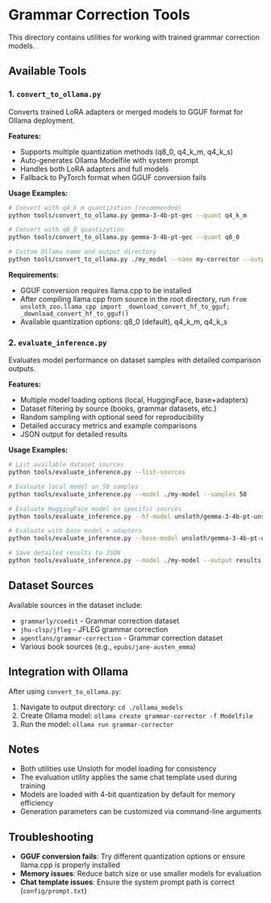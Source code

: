 # Grammar Correction Tools

This directory contains utilities for working with trained grammar correction models.

## Available Tools

### 1. `convert_to_ollama.py`

Converts trained LoRA adapters or merged models to GGUF format for Ollama deployment.

**Features:**
- Supports multiple quantization methods (q8_0, q4_k_m, q4_k_s)
- Auto-generates Ollama Modelfile with system prompt
- Handles both LoRA adapters and full models
- Fallback to PyTorch format when GGUF conversion fails

**Usage Examples:**
```bash
# Convert with q4_k_m quantization (recommended)
python tools/convert_to_ollama.py gemma-3-4b-pt-gec --quant q4_k_m

# Convert with q8_0 quantization
python tools/convert_to_ollama.py gemma-3-4b-pt-gec --quant q8_0

# Custom Ollama name and output directory
python tools/convert_to_ollama.py ./my_model --name my-corrector --output ./ollama_models
```

**Requirements:**
- GGUF conversion requires llama.cpp to be installed
- After compiling llama.cpp from source in the root directory, run 
    `from unsloth_zoo.llama_cpp import _download_convert_hf_to_gguf; _download_convert_hf_to_gguf()`
- Available quantization options: q8_0 (default), q4_k_m, q4_k_s

### 2. `evaluate_inference.py`

Evaluates model performance on dataset samples with detailed comparison outputs.

**Features:**
- Multiple model loading options (local, HuggingFace, base+adapters)
- Dataset filtering by source (books, grammar datasets, etc.)
- Random sampling with optional seed for reproducibility
- Detailed accuracy metrics and example comparisons
- JSON output for detailed results

**Usage Examples:**
```bash
# List available dataset sources
python tools/evaluate_inference.py --list-sources

# Evaluate local model on 50 samples
python tools/evaluate_inference.py --model ./my-model --samples 50

# Evaluate HuggingFace model on specific sources
python tools/evaluate_inference.py --hf-model unsloth/gemma-3-4b-pt-unsloth-bnb-4bit --sources "grammarly/coedit" "jfleg"

# Evaluate with base model + adapters
python tools/evaluate_inference.py --base-model unsloth/gemma-3-4b-pt-unsloth-bnb-4bit --adapters ./adapters

# Save detailed results to JSON
python tools/evaluate_inference.py --model ./my-model --output results.json
```

## Dataset Sources

Available sources in the dataset include:
- `grammarly/coedit` - Grammar correction dataset
- `jhu-clsp/jfleg` - JFLEG grammar correction
- `agentlans/grammar-correction` - Grammar correction dataset
- Various book sources (e.g., `epubs/jane-austen_emma`)

## Integration with Ollama

After using `convert_to_ollama.py`:

1. Navigate to output directory: `cd ./ollama_models`
2. Create Ollama model: `ollama create grammar-corrector -f Modelfile`
3. Run the model: `ollama run grammar-corrector`

## Notes

- Both utilities use Unsloth for model loading for consistency
- The evaluation utility applies the same chat template used during training
- Models are loaded with 4-bit quantization by default for memory efficiency
- Generation parameters can be customized via command-line arguments

## Troubleshooting

- **GGUF conversion fails**: Try different quantization options or ensure llama.cpp is properly installed
- **Memory issues**: Reduce batch size or use smaller models for evaluation
- **Chat template issues**: Ensure the system prompt path is correct (`config/prompt.txt`)
